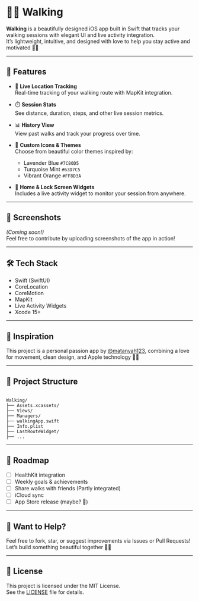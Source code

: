 # 🚶‍♂️ Walking

**Walking** is a beautifully designed iOS app built in Swift that tracks your walking sessions with elegant UI and live activity integration.  
It’s lightweight, intuitive, and designed with love to help you stay active and motivated 💪✨

---

## 🧭 Features

- 📍 **Live Location Tracking**  
  Real-time tracking of your walking route with MapKit integration.

- ⏱️ **Session Stats**  
  See distance, duration, steps, and other live session metrics.

- 📊 **History View**  
  View past walks and track your progress over time.

- 🎨 **Custom Icons & Themes**  
  Choose from beautiful color themes inspired by:
  - Lavender Blue `#7C80D5`
  - Turquoise Mint `#63D7C5`
  - Vibrant Orange `#FF8D3A`

- 📱 **Home & Lock Screen Widgets**  
  Includes a live activity widget to monitor your session from anywhere.

---

## 📸 Screenshots

*(Coming soon!)*  
Feel free to contribute by uploading screenshots of the app in action!

---

## 🛠️ Tech Stack

- Swift (SwiftUI)
- CoreLocation
- CoreMotion
- MapKit
- Live Activity Widgets
- Xcode 15+

---

## 🧠 Inspiration

This project is a personal passion app by [@matanyah123](https://github.com/matanyah123), combining a love for movement, clean design, and Apple technology 🍏💖

---

## 📂 Project Structure

```

Walking/
├── Assets.xcassets/
├── Views/
├── Managers/
├── walkingApp.swift
├── Info.plist
├── LastRouteWidget/
├── ...

```

---

## 🚧 Roadmap

- [ ] HealthKit integration
- [ ] Weekly goals & achievements
- [ ] Share walks with friends (Partly integrated)
- [ ] iCloud sync
- [ ] App Store release (maybe? 👀)

---

## 💌 Want to Help?

Feel free to fork, star, or suggest improvements via Issues or Pull Requests!  
Let’s build something beautiful together 🌿✨

---

## 📝 License

This project is licensed under the MIT License.  
See the [LICENSE](LICENSE) file for details.
